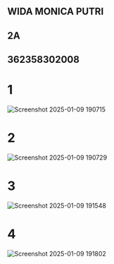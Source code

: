 ## WIDA MONICA PUTRI
## 2A
## 362358302008

# 1
![Screenshot 2025-01-09 190715](https://github.com/user-attachments/assets/045c021b-705b-4dba-875e-b2e98fdad299)

# 2
![Screenshot 2025-01-09 190729](https://github.com/user-attachments/assets/d3fef2c3-67a6-47db-a3bd-317927f3d8d5)

# 3
![Screenshot 2025-01-09 191548](https://github.com/user-attachments/assets/6495d7b8-ce1c-416a-8349-39c527573b7f)

# 4
![Screenshot 2025-01-09 191802](https://github.com/user-attachments/assets/537a33c9-d0d2-43ba-be92-37f120610aa4)
